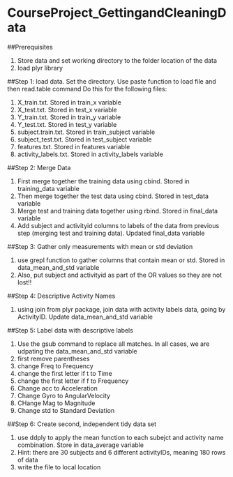 # CourseProject_GettingandCleaningData 

##Prerequisites
1. Store data and set working directory to the folder location of the data
2. load plyr library

##Step 1: load data. 
Set the directory. Use paste function to load file and then read.table command
Do this for the following files:
1. X_train.txt. Stored in train_x variable
2. X_test.txt. Stored in test_x variable
3. Y_train.txt. Stored in train_y variable
4. Y_test.txt. Stored in test_y variable
5. subject.train.txt. Stored in train_subject variable
6. subject_test.txt. Stored in test_subject variable
7. features.txt. Stored in features variable
8. activity_labels.txt. Stored in activity_labels variable

##Step 2: Merge Data
1. First merge together the training data using cbind. Stored in training_data variable
2. Then merge together the test data using cbind. Stored in test_data variable
3. Merge test and training data together using rbind. Stored in final_data variable
4. Add subject and activityid columns to labels of the data from previous step (merging test and training data). Updated final_data variable

##Step 3: Gather only measurements with mean or std deviation
1. use grepl function to gather columns that contain mean or std. Stored in data_mean_and_std variable
2. Also, put subject and activityid as part of the OR values so they are not lost!!

##Step 4: Descriptive Activity Names
1. using join from plyr package, join data with activity labels data, going by ActivityID. Update data_mean_and_std variable

##Step 5: Label data with descriptive labels
1. Use the gsub command to replace all matches. In all cases, we are udpating the data_mean_and_std variable
2. first remove parentheses
3. change Freq to Frequency
4. change the first letter if t to Time
5. change the first letter if f to Frequency
6. Change acc to Acceleration
7. Change Gyro to AngularVelocity
8. CHange Mag to Magnitude
9. Change std to Standard Deviation

##Step 6: Create second, independent tidy data set
1. use ddply to apply the mean function to each subejct and activity name combination. Store in data_average variable
2. Hint: there are 30 subjects and 6 different activityIDs, meaning 180 rows of data
3. write the file to local location
